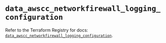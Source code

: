 # `data_awscc_networkfirewall_logging_configuration`

Refer to the Terraform Registry for docs: [`data_awscc_networkfirewall_logging_configuration`](https://registry.terraform.io/providers/hashicorp/awscc/0.70.0/docs/data-sources/networkfirewall_logging_configuration).
